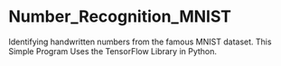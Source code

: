 # Number_Recognition_MNIST
Identifying handwritten numbers from the famous MNIST dataset.
This Simple Program Uses the TensorFlow Library in Python.
